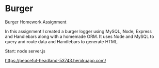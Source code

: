 # Burger
Burger Homework Assignment

In this assignment I created a burger logger using MySQL, Node, Express and Handlebars along with a homemade ORM. It uses Node and MySQL to query and route data and Handlebars to generate HTML.

Start: node server.js

https://peaceful-headland-53743.herokuapp.com/
